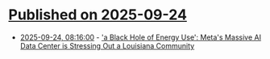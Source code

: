 # [Published on 2025-09-24](index.md)

* [2025-09-24, 08:16:00](https://soylentnews.org/article.pl?sid=25/09/23/0557257&from=rss) - ['a Black Hole of Energy Use': Meta's Massive AI Data Center is Stressing Out a Louisiana Community](https://soylentnews.org/article.pl?sid=25/09/23/0557257&from=rss)
